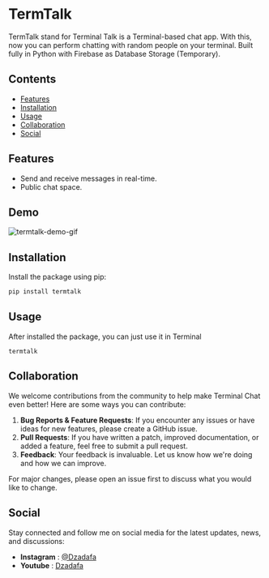 
# TermTalk

TermTalk stand for Terminal Talk is a Terminal-based chat app. With this, now you can perform chatting with random people on your terminal.
Built fully in Python with Firebase as Database Storage (Temporary).

## Contents
-   [Features](#features)
-   [Installation](#installation)
-   [Usage](#usage)
-   [Collaboration](#collaboration)
-   [Social](#social)

## Features

- Send and receive messages in real-time.
- Public chat space.

## Demo
![termtalk-demo-gif](https://github.com/user-attachments/assets/3287abe7-5ec2-4d17-8ecd-1c2aa73f5db7)

## Installation

Install the package using pip:

```bash
pip install termtalk
```
## Usage
After installed the package, you can just use it in Terminal
```
termtalk
```

## Collaboration

We welcome contributions from the community to help make Terminal Chat even better! Here are some ways you can contribute:

1.  **Bug Reports & Feature Requests**: If you encounter any issues or have ideas for new features, please create a GitHub issue.
2.  **Pull Requests**: If you have written a patch, improved documentation, or added a feature, feel free to submit a pull request.
3.  **Feedback**: Your feedback is invaluable. Let us know how we're doing and how we can improve.
 
For major changes, please open an issue first to discuss what you would like to change.

## Social

Stay connected and follow me on social media for the latest updates, news, and discussions:

-   **Instagram** : [@Dzadafa](https://instagram.com/TerminalChatApp)
-   **Youtube** : [Dzadafa](https://www.youtube.com/@dzadafa)
